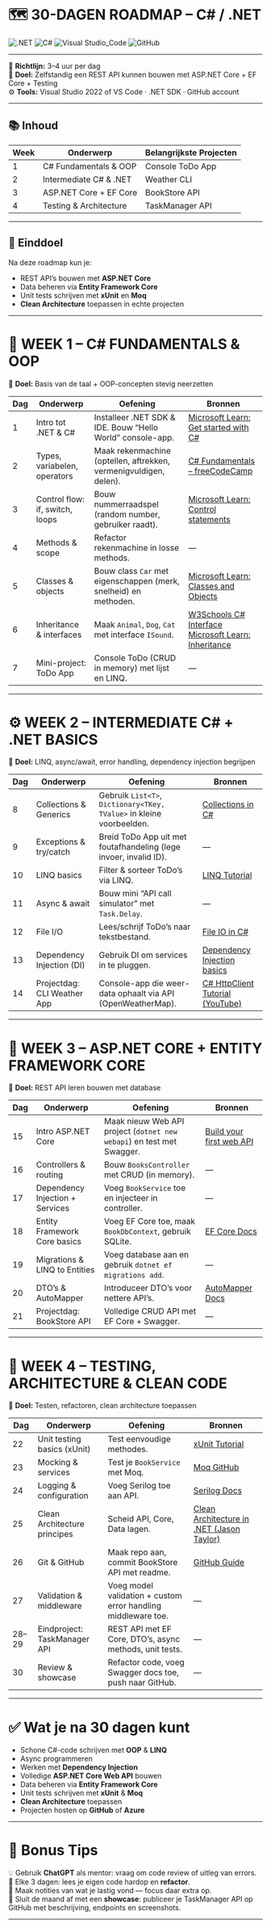 # 🗺️ 30-DAGEN ROADMAP – C# / .NET 

![.NET](https://img.shields.io/badge/.NET-8.0-blueviolet?logo=dotnet)
![C#](https://img.shields.io/badge/C%23-Intermediate-green?logo=csharp)
![Visual Studio_Code](https://img.shields.io/badge/Visual%20Studio%20Code-007ACC?logo=visualstudiocode&logoColor=fff&style=plastic)
![GitHub](https://img.shields.io/badge/Version%20Control-GitHub-black?logo=github)

---

📅 **Richtlijn:** 3–4 uur per dag  
🎯 **Doel:** Zelfstandig een REST API kunnen bouwen met ASP.NET Core + EF Core + Testing  
⚙️ **Tools:** Visual Studio 2022 of VS Code · .NET SDK · GitHub account  

---

## 📚 Inhoud

| Week | Onderwerp | Belangrijkste Projecten |
|------|------------|-------------------------|
| 1 | C# Fundamentals & OOP | Console ToDo App |
| 2 | Intermediate C# & .NET | Weather CLI |
| 3 | ASP.NET Core + EF Core | BookStore API |
| 4 | Testing & Architecture | TaskManager API |

---

## 🧠 Einddoel

Na deze roadmap kun je:

- REST API’s bouwen met **ASP.NET Core**  
- Data beheren via **Entity Framework Core**  
- Unit tests schrijven met **xUnit** en **Moq**  
- **Clean Architecture** toepassen in echte projecten  

---

# 🧩 WEEK 1 – C# FUNDAMENTALS & OOP  
🧠 **Doel:** Basis van de taal + OOP-concepten stevig neerzetten  

| Dag | Onderwerp | Oefening | Bronnen |
|-----|------------|-----------|----------|
| 1 | Intro tot .NET & C# | Installeer .NET SDK & IDE. Bouw “Hello World” console-app. | [Microsoft Learn: Get started with C#](https://learn.microsoft.com/en-us/dotnet/csharp/) |
| 2 | Types, variabelen, operators | Maak rekenmachine (optellen, aftrekken, vermenigvuldigen, delen). | [C# Fundamentals – freeCodeCamp](https://www.youtube.com/watch?v=GhQdlIFylQ8) |
| 3 | Control flow: if, switch, loops | Bouw nummerraadspel (random number, gebruiker raadt). | [Microsoft Learn: Control statements](https://learn.microsoft.com/en-us/dotnet/csharp/language-reference/statements/selection-statements) |
| 4 | Methods & scope | Refactor rekenmachine in losse methods. | — |
| 5 | Classes & objects | Bouw class `Car` met eigenschappen (merk, snelheid) en methoden. | [Microsoft Learn: Classes and Objects](https://learn.microsoft.com/en-us/dotnet/csharp/fundamentals/object-oriented/) |
| 6 | Inheritance & interfaces | Maak `Animal`, `Dog`, `Cat` met interface `ISound`. | [W3Schools C# Interface](https://www.w3schools.com/cs/cs_interface.php) [Microsoft Learn: Inheritance](https://learn.microsoft.com/en-us/dotnet/csharp/fundamentals/object-oriented/inheritance) |
| 7 | Mini-project: ToDo App | Console ToDo (CRUD in memory) met lijst en LINQ. | — |

---

# ⚙️ WEEK 2 – INTERMEDIATE C# + .NET BASICS  
🧠 **Doel:** LINQ, async/await, error handling, dependency injection begrijpen  

| Dag | Onderwerp | Oefening | Bronnen |
|-----|------------|-----------|----------|
| 8 | Collections & Generics | Gebruik `List<T>`, `Dictionary<TKey, TValue>` in kleine voorbeelden. | [Collections in C#](https://learn.microsoft.com/en-us/dotnet/csharp/programming-guide/collections/) |
| 9 | Exceptions & try/catch | Breid ToDo App uit met foutafhandeling (lege invoer, invalid ID). | — |
| 10 | LINQ basics | Filter & sorteer ToDo’s via LINQ. | [LINQ Tutorial](https://learn.microsoft.com/en-us/dotnet/csharp/programming-guide/concepts/linq/) |
| 11 | Async & await | Bouw mini “API call simulator” met `Task.Delay`. | — |
| 12 | File I/O | Lees/schrijf ToDo’s naar tekstbestand. | [File IO in C#](https://learn.microsoft.com/en-us/dotnet/standard/io/) |
| 13 | Dependency Injection (DI) | Gebruik DI om services in te pluggen. | [Dependency Injection basics](https://learn.microsoft.com/en-us/dotnet/core/extensions/dependency-injection) |
| 14 | Projectdag: CLI Weather App | Console-app die weer-data ophaalt via API (OpenWeatherMap). | [C# HttpClient Tutorial (YouTube)](https://www.youtube.com/watch?v=aWePkE2ReGw) |

---

# 🧱 WEEK 3 – ASP.NET CORE + ENTITY FRAMEWORK CORE  
🧠 **Doel:** REST API leren bouwen met database  

| Dag | Onderwerp | Oefening | Bronnen |
|-----|------------|-----------|----------|
| 15 | Intro ASP.NET Core | Maak nieuw Web API project (`dotnet new webapi`) en test met Swagger. | [Build your first web API](https://learn.microsoft.com/en-us/training/modules/build-web-api-aspnet-core/) |
| 16 | Controllers & routing | Bouw `BooksController` met CRUD (in memory). | — |
| 17 | Dependency Injection + Services | Voeg `BookService` toe en injecteer in controller. | — |
| 18 | Entity Framework Core basics | Voeg EF Core toe, maak `BookDbContext`, gebruik SQLite. | [EF Core Docs](https://learn.microsoft.com/en-us/ef/core/) |
| 19 | Migrations & LINQ to Entities | Voeg database aan en gebruik `dotnet ef migrations add`. | — |
| 20 | DTO’s & AutoMapper | Introduceer DTO’s voor nettere API’s. | [AutoMapper Docs](https://docs.automapper.org/) |
| 21 | Projectdag: BookStore API | Volledige CRUD API met EF Core + Swagger. | — |

---

# 🧩 WEEK 4 – TESTING, ARCHITECTURE & CLEAN CODE  
🧠 **Doel:** Testen, refactoren, clean architecture toepassen  

| Dag | Onderwerp | Oefening | Bronnen |
|-----|------------|-----------|----------|
| 22 | Unit testing basics (xUnit) | Test eenvoudige methodes. | [xUnit Tutorial](https://xunit.net/docs/getting-started/netcore/cmdline) |
| 23 | Mocking & services | Test je `BookService` met Moq. | [Moq GitHub](https://github.com/moq/moq4) |
| 24 | Logging & configuration | Voeg Serilog toe aan API. | [Serilog Docs](https://serilog.net/) |
| 25 | Clean Architecture principes | Scheid API, Core, Data lagen. | [Clean Architecture in .NET (Jason Taylor)](https://github.com/jasontaylordev/CleanArchitecture) |
| 26 | Git & GitHub | Maak repo aan, commit BookStore API met readme. | [GitHub Guide](https://guides.github.com/) |
| 27 | Validation & middleware | Voeg model validation + custom error handling middleware toe. | — |
| 28–29 | Eindproject: TaskManager API | REST API met EF Core, DTO’s, async methods, unit tests. | — |
| 30 | Review & showcase | Refactor code, voeg Swagger docs toe, push naar GitHub. | — |

---

# ✅ Wat je na 30 dagen kunt

- Schone C#-code schrijven met **OOP** & **LINQ**  
- Async programmeren  
- Werken met **Dependency Injection**  
- Volledige **ASP.NET Core Web API** bouwen  
- Data beheren via **Entity Framework Core**  
- Unit tests schrijven met **xUnit** & **Moq**  
- **Clean Architecture** toepassen  
- Projecten hosten op **GitHub** of **Azure**  

---

# 🧠 Bonus Tips

💡 Gebruik **ChatGPT** als mentor: vraag om code review of uitleg van errors.  
🔁 Elke 3 dagen: lees je eigen code hardop en **refactor**.  
📝 Maak notities van wat je lastig vond — focus daar extra op.  
🚀 Sluit de maand af met een **showcase**: publiceer je TaskManager API op GitHub met beschrijving, endpoints en screenshots.

---
